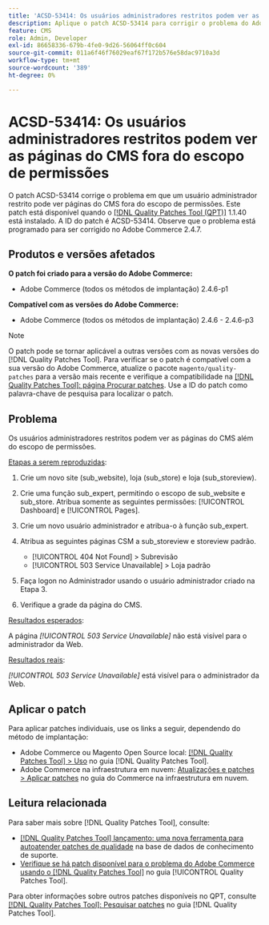 ```yaml
---
title: 'ACSD-53414: Os usuários administradores restritos podem ver as páginas do CMS fora do escopo de permissões'
description: Aplique o patch ACSD-53414 para corrigir o problema do Adobe Commerce em que um usuário administrador restrito pode ver páginas do CMS fora do escopo de permissões.
feature: CMS
role: Admin, Developer
exl-id: 86658336-679b-4fe0-9d26-56064ff0c604
source-git-commit: 011a6f46f76029eaf67f172b576e58dac9710a3d
workflow-type: tm+mt
source-wordcount: '389'
ht-degree: 0%

---
```


# ACSD-53414: Os usuários administradores restritos podem ver as páginas do CMS fora do escopo de permissões

O patch ACSD-53414 corrige o problema em que um usuário administrador restrito pode ver páginas do CMS fora do escopo de permissões. Este patch está disponível quando o [[!DNL Quality Patches Tool (QPT)]](https://experienceleague.adobe.com/en/docs/commerce-operations/tools/quality-patches-tool/quality-patches-tool-to-self-serve-quality-patches) 1.1.40 está instalado. A ID do patch é ACSD-53414. Observe que o problema está programado para ser corrigido no Adobe Commerce 2.4.7.

## Produtos e versões afetados

**O patch foi criado para a versão do Adobe Commerce:**

* Adobe Commerce (todos os métodos de implantação) 2.4.6-p1

**Compatível com as versões do Adobe Commerce:**

* Adobe Commerce (todos os métodos de implantação) 2.4.6 - 2.4.6-p3

>[!NOTE]
>
>O patch pode se tornar aplicável a outras versões com as novas versões do [!DNL Quality Patches Tool]. Para verificar se o patch é compatível com a sua versão do Adobe Commerce, atualize o pacote `magento/quality-patches` para a versão mais recente e verifique a compatibilidade na [[!DNL Quality Patches Tool]: página Procurar patches](https://experienceleague.adobe.com/tools/commerce-quality-patches/index.html). Use a ID do patch como palavra-chave de pesquisa para localizar o patch.

## Problema

Os usuários administradores restritos podem ver as páginas do CMS além do escopo de permissões.

<u>Etapas a serem reproduzidas</u>:

1. Crie um novo site (sub_website), loja (sub_store) e loja (sub_storeview).
1. Crie uma função sub_expert, permitindo o escopo de sub_website e sub_store. Atribua somente as seguintes permissões: [!UICONTROL Dashboard] e [!UICONTROL Pages].
1. Crie um novo usuário administrador e atribua-o à função sub_expert.
1. Atribua as seguintes páginas CSM a sub_storeview e storeview padrão.

   * [!UICONTROL 404 Not Found] > Subrevisão
   * [!UICONTROL 503 Service Unavailable] > Loja padrão

1. Faça logon no Administrador usando o usuário administrador criado na Etapa 3.
1. Verifique a grade da página do CMS.

<u>Resultados esperados</u>:

A página *[!UICONTROL 503 Service Unavailable]* não está visível para o administrador da Web.

<u>Resultados reais</u>:

*[!UICONTROL 503 Service Unavailable]* está visível para o administrador da Web.

## Aplicar o patch

Para aplicar patches individuais, use os links a seguir, dependendo do método de implantação:

* Adobe Commerce ou Magento Open Source local: [[!DNL Quality Patches Tool] > Uso](/help/tools/quality-patches-tool/usage.md) no guia [!DNL Quality Patches Tool].
* Adobe Commerce na infraestrutura em nuvem: [Atualizações e patches > Aplicar patches](https://experienceleague.adobe.com/docs/commerce-cloud-service/user-guide/develop/upgrade/apply-patches.html) no guia do Commerce na infraestrutura em nuvem.

## Leitura relacionada

Para saber mais sobre [!DNL Quality Patches Tool], consulte:

* [[!DNL Quality Patches Tool] lançamento: uma nova ferramenta para autoatender patches de qualidade](https://experienceleague.adobe.com/en/docs/commerce-operations/tools/quality-patches-tool/quality-patches-tool-to-self-serve-quality-patches) na base de dados de conhecimento de suporte.
* [Verifique se há patch disponível para o problema do Adobe Commerce usando o  [!DNL Quality Patches Tool]](/help/tools/quality-patches-tool/patches-available-in-qpt/check-patch-for-magento-issue-with-magento-quality-patches.md) no guia [!UICONTROL Quality Patches Tool].


Para obter informações sobre outros patches disponíveis no QPT, consulte [[!DNL Quality Patches Tool]: Pesquisar patches](https://experienceleague.adobe.com/tools/commerce-quality-patches/index.html) no guia [!DNL Quality Patches Tool].
